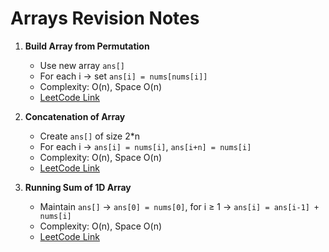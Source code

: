 # Arrays Revision Notes

1. **Build Array from Permutation**

   - Use new array `ans[]`
   - For each i → set `ans[i] = nums[nums[i]]`
   - Complexity: O(n), Space O(n)
   - [LeetCode Link](https://leetcode.com/problems/build-array-from-permutation/)

2. **Concatenation of Array**

   - Create `ans[]` of size 2\*n
   - For each i → `ans[i] = nums[i]`, `ans[i+n] = nums[i]`
   - Complexity: O(n), Space O(n)
   - [LeetCode Link](https://leetcode.com/problems/concatenation-of-array/)

3. **Running Sum of 1D Array**
   - Maintain `ans[]` → `ans[0] = nums[0]`, for i ≥ 1 → `ans[i] = ans[i-1] + nums[i]`
   - Complexity: O(n), Space O(n)
   - [LeetCode Link](https://leetcode.com/problems/running-sum-of-1d-array/)
